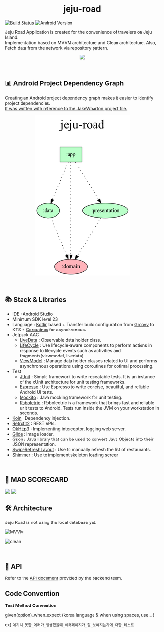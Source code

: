 <div align = "center">
  <h1> jeju-road </h1>
</div>

[![Build Status](https://app.bitrise.io/app/08e79fd5bf6fa07f/status.svg?token=WMgAOx82RJyiEZPslYMMqg&branch=master)](https://app.bitrise.io/app/08e79fd5bf6fa07f)
![Android Version](https://img.shields.io/badge/API-23%2B-green?style=flat&logo=Android&logoColor=white")

<p>Jeju Road Application is created for the convenience of travelers on Jeju Island. </br>
Implementation based on MVVM architecture and Clean architecture. Also, Fetch data from the network via repository pattern. 
</p>

<p align="center">
<img src="https://user-images.githubusercontent.com/29699217/169525403-6454f300-212e-4e91-8a3e-cdccf90cf550.png" width="30%"/>
</p>

</br>

## 📊 Android Project Dependency Graph

Creating an Android project dependency graph makes it easier to identify project dependencies. </br>
[It was written with reference to the JakeWharton project file.](https://github.com/JakeWharton/SdkSearch/blob/3351cad9bfacb0a364858e843774147143f58c7a/gradle/projectDependencyGraph.gradle)
  
<p align = "center">
  <img src="project.dot.png"/>
</p>

</br>

## 📚 Stack & Libraries
- IDE : Android Studio
- Minimum SDK level 23
- Language : [Kotlin](https://kotlinlang.org/) based + Transfer build configuration from [Groovy](https://developer.android.com/studio/build/migrate-to-kts) to KTS + [Coroutines](https://github.com/Kotlin/kotlinx.coroutines) for asynchronous.
- Jetpack AAC
  - [LiveData](https://developer.android.com/topic/libraries/architecture/livedata) : Observable data holder class.
  - [LifeCycle](https://developer.android.com/topic/libraries/architecture/lifecycle) : Use lifecycle-aware components to perform actions in response to lifecycle events such as activities and fragments(viewmodel, livedata).
  - [ViewModel](https://developer.android.com/topic/libraries/architecture/viewmodel) : Manage data holder classes related to UI and performs asynchronous operations using coroutines for optimal processing.
- Test 
  - [JUnit](https://github.com/junit-team) : Simple framework to write repeatable tests. It is an instance of the xUnit architecture for unit testing frameworks.
  - [Espresso](https://developer.android.com/training/testing/espresso) : Use Espresso to write concise, beautiful, and reliable Android UI tests.
  - [Mockito](https://github.com/mockito/mockito) : Java mocking framework for unit testing.
  - [Roboletric](https://github.com/robolectric/robolectric) : Robolectric is a framework that brings fast and reliable unit tests to Android. Tests run inside the JVM on your workstation in seconds. 
- [Koin](https://github.com/InsertKoinIO/koin) : Dependency injection.
- [Retrofit2](https://github.com/square/retrofit) : REST APIs.
- [OkHttp3](https://github.com/square/okhttp) : Implementing interceptor, logging web server.
- [Glide](https://github.com/bumptech/glide) : Image loader.
- [Gson](https://github.com/google/gson) : Java library that can be used to convert Java Objects into their JSON representation.
- [SwipeRefreshLayout](https://developer.android.com/jetpack/androidx/releases/swiperefreshlayout) : Use to manually refresh the list of restaurants.
- [Shimmer](https://github.com/facebook/shimmer-android) : Use to implement skeleton loading screen

</br>

## 🔭 MAD SCORECARD

<img src="https://user-images.githubusercontent.com/29699217/169535465-710ff6c5-1a82-4a1c-8bdf-8a8df8bc702b.png"/> 
<img src="https://user-images.githubusercontent.com/29699217/169535593-9351c15f-a59d-4885-8018-b33cd664b750.png"/>

</br>

## 🛠 Architecture

Jeju Road is not using the local database yet.

![MVVM](https://user-images.githubusercontent.com/29699217/169539171-b84e7581-ff6e-4a60-b392-c87f3befda8c.png)

![clean](https://user-images.githubusercontent.com/29699217/169539214-f8b0fdb9-08a9-40ab-b577-d619f572c000.png)

</br>

## 📲 API

Refer to the [API document](http://183.107.10.236:8080/docs/index.html) provided by the backend team.

## Code Convention
**Test Method Convention**

given(option)_when_expect (korea language & when using spaces, use _ )

ex) `예기치_못한_에러가_발생했을때_에러페이지가_잘_보여지는가에_대한_테스트`



